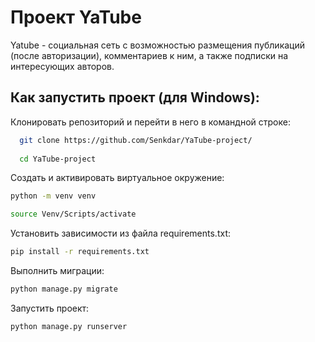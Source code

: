 # Проект YaTube
Yatube - социальная сеть с возможностью размещения публикаций (после авторизации), комментариев к ним, а также подписки на интересующих авторов.

## Как запустить проект (для Windows):
Клонировать репозиторий и перейти в него в командной строке:

```bash
  git clone https://github.com/Senkdar/YaTube-project/
  
  cd YaTube-project
```
 
Cоздать и активировать виртуальное окружение:

```bash
python -m venv venv

source Venv/Scripts/activate

```
Установить зависимости из файла requirements.txt:
```bash
pip install -r requirements.txt
```
Выполнить миграции:
```bash
python manage.py migrate
```
Запустить проект:
```bash
python manage.py runserver   
```
